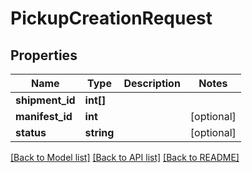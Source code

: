# PickupCreationRequest

## Properties
Name | Type | Description | Notes
------------ | ------------- | ------------- | -------------
**shipment_id** | **int[]** |  | 
**manifest_id** | **int** |  | [optional] 
**status** | **string** |  | [optional] 

[[Back to Model list]](../README.md#documentation-for-models) [[Back to API list]](../README.md#documentation-for-api-endpoints) [[Back to README]](../README.md)


